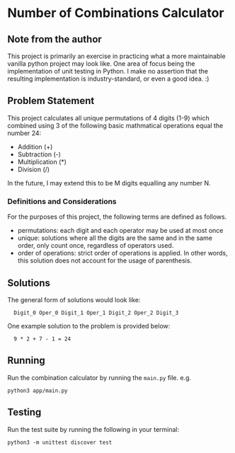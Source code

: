 # Number of Combinations Calculator

## Note from the author
This project is primarily an exercise in practicing what a more maintainable vanilla python project may look like.
One area of focus being the implementation of unit testing in Python. I make no assertion that the resulting
implementation is industry-standard, or even a good idea. :)


## Problem Statement
This project calculates all unique permutations of 4 digits (1-9) which combined
using 3 of the following basic mathmatical operations equal the number 24:
  - Addition (+)
  - Subtraction (-)
  - Multiplication (*)
  - Division (/)

In the future, I may extend this to be M digits equalling any number N.

### Definitions and Considerations
For the purposes of this project, the following terms are defined as follows.
  - permutations: each digit and each operator may be used at most once
  - unique: solutions where all the digits are the same and in the same order,
  only count once, regardless of operators used. 
  - order of operations: strict order of operations is applied. In other words,
  this solution does not account for the usage of parenthesis.

## Solutions
The general form of solutions would look like:
```
  Digit_0 Oper_0 Digit_1 Oper_1 Digit_2 Oper_2 Digit_3
```

One example solution to the problem is provided below:
```
  9 * 2 + 7 - 1 = 24
```

## Running
Run the combination calculator by running the `main.py` file. e.g.

```
python3 app/main.py
```

## Testing
Run the test suite by running the following in your terminal:

```
python3 -m unittest discover test
```
